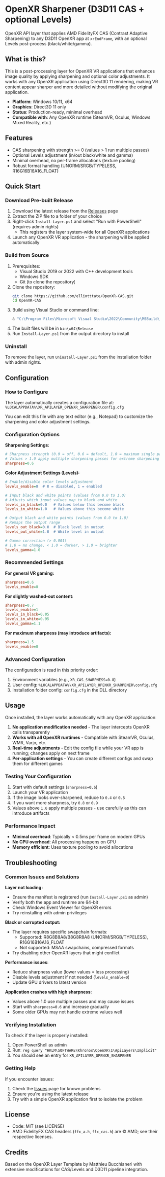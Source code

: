 # OpenXR Sharpener (D3D11 CAS + optional Levels)

OpenXR API layer that applies AMD FidelityFX CAS (Contrast Adaptive Sharpening) to any D3D11 OpenXR app at `xrEndFrame`, with an optional Levels post-process (black/white/gamma).

## What is this?

This is a post-processing layer for OpenXR VR applications that enhances image quality by applying sharpening and optional color adjustments. It works with any OpenXR application using Direct3D 11 rendering, making VR content appear sharper and more detailed without modifying the original application.

- **Platform**: Windows 10/11, x64
- **Graphics**: Direct3D 11 only
- **Status**: Production-ready, minimal overhead
- **Compatible with**: Any OpenXR runtime (SteamVR, Oculus, Windows Mixed Reality, etc.)

## Features
- CAS sharpening with strength >= 0 (values > 1 run multiple passes)
- Optional Levels adjustment (in/out black/white and gamma)
- Minimal overhead, no per-frame allocations (texture pooling)
- Robust format handling (UNORM/SRGB/TYPELESS, R16G16B16A16_FLOAT)

## Quick Start

### Download Pre-built Release
1. Download the latest release from the [Releases](https://github.com/elliotttate/OpenXR-CAS/releases) page
2. Extract the ZIP file to a folder of your choice
3. Right-click `Install-Layer.ps1` and select "Run with PowerShell" (requires admin rights)
   - This registers the layer system-wide for all OpenXR applications
4. Launch any OpenXR VR application - the sharpening will be applied automatically

### Build from Source
1. Prerequisites:
   - Visual Studio 2019 or 2022 with C++ development tools
   - Windows SDK
   - Git (to clone the repository)
2. Clone the repository:
   ```bash
   git clone https://github.com/elliotttate/OpenXR-CAS.git
   cd OpenXR-CAS
   ```
3. Build using Visual Studio or command line:
   ```powershell
   & "C:\Program Files\Microsoft Visual Studio\2022\Community\MSBuild\Current\Bin\MSBuild.exe" .\XR_APILAYER_OPENXR_SHARPENER.sln /t:Build /p:Configuration=Release /p:Platform=x64
   ```
4. The built files will be in `bin\x64\Release`
5. Run `Install-Layer.ps1` from the output directory to install

### Uninstall
To remove the layer, run `Uninstall-Layer.ps1` from the installation folder with admin rights.

## Configuration

### How to Configure

The layer automatically creates a configuration file at:
`%LOCALAPPDATA%\XR_APILAYER_OPENXR_SHARPENER\config.cfg`

You can edit this file with any text editor (e.g., Notepad) to customize the sharpening and color adjustment settings.

### Configuration Options

**Sharpening Settings:**
```ini
# Sharpness strength (0.0 = off, 0.6 = default, 1.0 = maximum single pass)
# Values > 1.0 apply multiple sharpening passes for extreme sharpening
sharpness=0.6
```

**Color Adjustment Settings (Levels):**
```ini
# Enable/disable color levels adjustment
levels_enable=0  # 0 = disabled, 1 = enabled

# Input black and white points (values from 0.0 to 1.0)
# Adjusts which input values map to black and white
levels_in_black=0.0   # Values below this become black
levels_in_white=1.0   # Values above this become white

# Output black and white points (values from 0.0 to 1.0)
# Remaps the output range
levels_out_black=0.0  # Black level in output
levels_out_white=1.0  # White level in output

# Gamma correction (> 0.001)
# 1.0 = no change, < 1.0 = darker, > 1.0 = brighter
levels_gamma=1.0
```

### Recommended Settings

**For general VR gaming:**
```ini
sharpness=0.6
levels_enable=0
```

**For slightly washed-out content:**
```ini
sharpness=0.7
levels_enable=1
levels_in_black=0.05
levels_in_white=0.95
levels_gamma=1.1
```

**For maximum sharpness (may introduce artifacts):**
```ini
sharpness=1.5
levels_enable=0
```

### Advanced Configuration

The configuration is read in this priority order:
1. Environment variables (e.g., `XR_CAS_SHARPNESS=0.8`)
2. User config: `%LOCALAPPDATA%\XR_APILAYER_OPENXR_SHARPENER\config.cfg`
3. Installation folder config: `config.cfg` in the DLL directory

## Usage

Once installed, the layer works automatically with any OpenXR application:

1. **No application modification needed** - The layer intercepts OpenXR calls transparently
2. **Works with all OpenXR runtimes** - Compatible with SteamVR, Oculus, WMR, Varjo, etc.
3. **Real-time adjustments** - Edit the config file while your VR app is running; changes apply on next frame
4. **Per-application settings** - You can create different configs and swap them for different games

### Testing Your Configuration

1. Start with default settings (`sharpness=0.6`)
2. Launch your VR application
3. If the image looks over-sharpened, reduce to `0.4` or `0.5`
4. If you want more sharpness, try `0.8` or `0.9`
5. Values above `1.0` apply multiple passes - use carefully as this can introduce artifacts

### Performance Impact

- **Minimal overhead**: Typically < 0.5ms per frame on modern GPUs
- **No CPU overhead**: All processing happens on GPU
- **Memory efficient**: Uses texture pooling to avoid allocations

## Troubleshooting

### Common Issues and Solutions

**Layer not loading:**
- Ensure the manifest is registered (run `Install-Layer.ps1` as admin)
- Verify both the app and runtime are 64-bit
- Check Windows Event Viewer for OpenXR errors
- Try reinstalling with admin privileges

**Black or corrupted output:**
- The layer requires specific swapchain formats:
  - Supported: R8G8B8A8/B8G8R8A8 (UNORM/SRGB/TYPELESS), R16G16B16A16_FLOAT
  - Not supported: MSAA swapchains, compressed formats
- Try disabling other OpenXR layers that might conflict

**Performance issues:**
- Reduce sharpness value (lower values = less processing)
- Disable levels adjustment if not needed (`levels_enable=0`)
- Update GPU drivers to latest version

**Application crashes with high sharpness:**
- Values above 1.0 use multiple passes and may cause issues
- Start with `sharpness=0.6` and increase gradually
- Some older GPUs may not handle extreme values well

### Verifying Installation

To check if the layer is properly installed:
1. Open PowerShell as admin
2. Run: `reg query "HKLM\SOFTWARE\Khronos\OpenXR\1\ApiLayers\Implicit"`
3. You should see an entry for `XR_APILAYER_OPENXR_SHARPENER`

### Getting Help

If you encounter issues:
1. Check the [Issues](https://github.com/elliotttate/OpenXR-CAS/issues) page for known problems
2. Ensure you're using the latest release
3. Try with a simple OpenXR application first to isolate the problem

## License
- Code: MIT (see LICENSE)
- AMD FidelityFX CAS headers (`ffx_a.h`, `ffx_cas.h`) are © AMD; see their respective licenses.

## Credits
Based on the OpenXR Layer Template by Matthieu Bucchianeri with extensive modifications for CAS/Levels and D3D11 pipeline integration.
